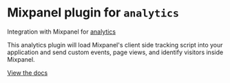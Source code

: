<!--
title: Mixpanel
description: Using the Mixpanel analytics plugin
-->
# Mixpanel plugin for `analytics`

Integration with Mixpanel for [analytics](https://www.npmjs.com/package/analytics)

This analytics plugin will load Mixpanel's client side tracking script into your application and send custom events, page views, and identify visitors inside Mixpanel.

[View the docs](https://getanalytics.io/plugins/mixpanel/)